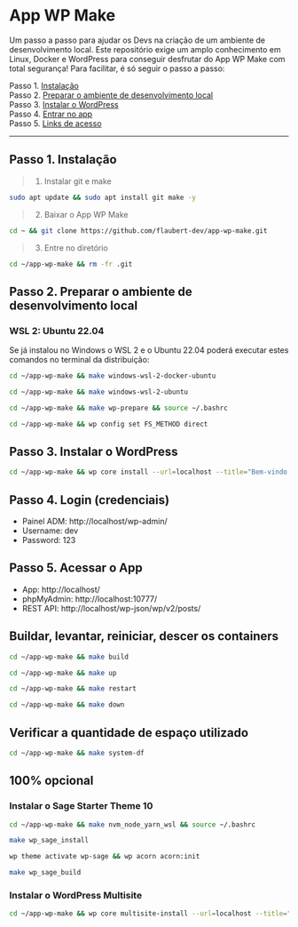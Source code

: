 # App WP Make

Um passo a passo para ajudar os Devs na criação de um ambiente de desenvolvimento local. Este repositório exige um amplo conhecimento em Linux, Docker e WordPress para conseguir desfrutar do App WP Make com total segurança! Para facilitar, é só seguir o passo a passo:

Passo 1. [Instalação](#passo-1-instalação) <br>
Passo 2. [Preparar o ambiente de desenvolvimento local](#passo-2-preparar-o-ambiente-de-desenvolvimento-local) <br>
Passo 3. [Instalar o WordPress](#passo-3-instalar-o-wordpress) <br>
Passo 4. [Entrar no app](#passo-4-login-credenciais) <br>
Passo 5. [Links de acesso](#passo-5-acessar-o-app)

<hr>

## Passo 1. Instalação

> 1. Instalar git e make

```bash
sudo apt update && sudo apt install git make -y
```

> 2. Baixar o App WP Make

```bash
cd ~ && git clone https://github.com/flaubert-dev/app-wp-make.git
```

> 3. Entre no diretório

```bash
cd ~/app-wp-make && rm -fr .git
```

## Passo 2. Preparar o ambiente de desenvolvimento local

### WSL 2: Ubuntu 22.04

Se já instalou no Windows o WSL 2 e o Ubuntu 22.04 poderá executar estes comandos no terminal da distribuição:

```bash
cd ~/app-wp-make && make windows-wsl-2-docker-ubuntu
```

```bash
cd ~/app-wp-make && make windows-wsl-2-ubuntu
```

```bash
cd ~/app-wp-make && make wp-prepare && source ~/.bashrc
```

```bash
cd ~/app-wp-make && wp config set FS_METHOD direct
```

## Passo 3. Instalar o WordPress

```bash
cd ~/app-wp-make && wp core install --url=localhost --title="Bem-vindo ao WordPress" --admin_user=dev --admin_password=123 --admin_email=dev@exemplo.com
```

## Passo 4. Login (credenciais)

- Painel ADM: http://localhost/wp-admin/
- Username: dev
- Password: 123

## Passo 5. Acessar o App

- App: http://localhost/
- phpMyAdmin: http://localhost:10777/
- REST API: http://localhost/wp-json/wp/v2/posts/

## Buildar, levantar, reiniciar, descer os containers

```bash
cd ~/app-wp-make && make build
```

```bash
cd ~/app-wp-make && make up
```

```bash
cd ~/app-wp-make && make restart
```

```bash
cd ~/app-wp-make && make down
```

## Verificar a quantidade de espaço utilizado

```bash
cd ~/app-wp-make && make system-df
```

## 100% opcional

### Instalar o Sage Starter Theme 10

```bash
cd ~/app-wp-make && make nvm_node_yarn_wsl && source ~/.bashrc
```

```bash
make wp_sage_install
```

```bash
wp theme activate wp-sage && wp acorn acorn:init
```

```bash
make wp_sage_build
```

### Instalar o WordPress Multisite

```bash
cd ~/app-wp-make && wp core multisite-install --url=localhost --title="Bem-vindo ao WordPress" --admin_user="dev" --admin_password="123" --admin_email="dev@exemplo.com"
```
